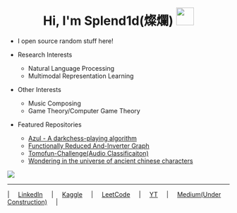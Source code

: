 <h1 align="center">Hi, I'm Splend1d(燦爛) <img src="https://www.streamscheme.com/wp-content/uploads/2020/04/Vohiyo.png" width="40px" /></h1>

- I open source random stuff here! <img src="https://cdn.frankerfacez.com/emoticon/210748/2" width="12px">

* Research Interests
    * Natural Language Processing
    * Multimodal Representation Learning

* Other Interests
    * Music Composing
    * Game Theory/Computer Game Theory

* Featured Repositories
    * [Azul - A darkchess-playing algorithm](https://github.com/Splend1d/darkchess)   
    * [Functionally Reduced And-Inverter Graph](https://github.com/Splend1d/FRAIG)
    * [Tomofun-Challenge(Audio Classificaiton)](https://github.com/Splend1d/Tomofun-Challenge-Audio-Classificaiton)
    * [Wondering in the universe of ancient chinese characters](https://splend1d.github.io/Zhuan/)
    


![](https://komarev.com/ghpvc/?username=Splend1d&color=000d6b)



----------
| &nbsp;&nbsp;&nbsp;  [LinkedIn](https://www.linkedin.com/in/chan-jan-hsu-1b0754181/) &nbsp;&nbsp;&nbsp;
| &nbsp;&nbsp;&nbsp; [Kaggle](https://www.kaggle.com/a24998667) &nbsp;&nbsp;&nbsp;
| &nbsp;&nbsp;&nbsp; [LeetCode](https://leetcode.com/Splend1dChan/) &nbsp;&nbsp;&nbsp;
| &nbsp;&nbsp;&nbsp; [YT](https://www.youtube.com/channel/UCF8JMK9s7-OKrFywpga1veA) &nbsp;&nbsp;&nbsp;
| &nbsp;&nbsp;&nbsp; [Medium(Under Construction)]() &nbsp;&nbsp;&nbsp;
|&nbsp;&nbsp;&nbsp;


